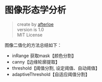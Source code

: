 # 图像形态学分析
> create by [afterloe](605728727@qq.com)  
> version is 1.0  
> MIT License  

图像二值化的方法总结如下：
 - inRange 获取mask【颜色分割】
 - canny【边缘轮廓提取】
 - threshold【阈值分割, 设定阈值、自动阈值】
 - adaptiveThreshold【自适应阈值分割】
